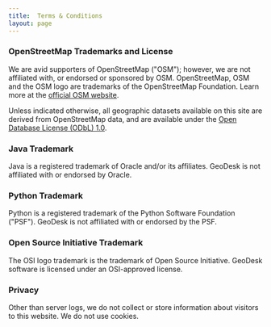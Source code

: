 ```yaml
---
title:  Terms & Conditions
layout: page
---
```


<div class="text-container" markdown="1">

### OpenStreetMap Trademarks and License

We are avid supporters of OpenStreetMap ("OSM"); however, we are not affiliated with, or endorsed or sponsored by OSM. OpenStreetMap, OSM and the OSM logo are trademarks
of the OpenStreetMap Foundation. Learn more at the [official OSM website](http://wiki.openstreetmap.org).

Unless indicated otherwise, all geographic datasets available on this site are derived
from OpenStreetMap data, and are available under the [Open Database License (ODbL) 1.0](https://opendatacommons.org/licenses/odbl/1-0/).

### Java Trademark

Java is a registered trademark of Oracle and/or its affiliates. GeoDesk is not affiliated with or endorsed by Oracle.

### Python Trademark

Python is a registered trademark of the Python Software Foundation ("PSF"). GeoDesk is not affiliated with or endorsed by the PSF.

### Open Source Initiative Trademark

The OSI logo trademark is the trademark of Open Source Initiative. GeoDesk software is licensed under an OSI-approved license.

### Privacy

Other than server logs, we do not collect or store information about visitors to this website. We do not use cookies.

</div>